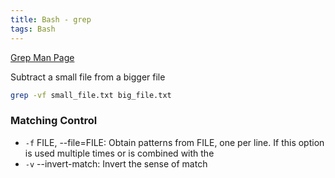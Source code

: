 ```yaml
---
title: Bash - grep
tags: Bash
---
```



[Grep Man Page](https://man7.org/linux/man-pages/man1/grep.1.html)

Subtract a small file from a bigger file

```bash
grep -vf small_file.txt big_file.txt
```

### Matching Control

- `-f` FILE, --file=FILE: Obtain patterns from FILE, one per line.  If this option is used multiple times or is combined with the 
- `-v` --invert-match: Invert the sense of match